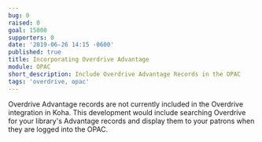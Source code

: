 ```yaml
---
bug: 0
raised: 0
goal: 15000
supporters: 0
date: '2019-06-26 14:15 -0600'
published: true
title: Incorporating Overdrive Advantage
module: OPAC
short_description: Include Overdrive Advantage Records in the OPAC
tags: 'overdrive, opac'
---
```

Overdrive Advantage records are not currently included in the Overdrive integration in Koha.  This development would include searching Overdrive for your library's Advantage records and display them to your patrons when they are logged into the OPAC.  
